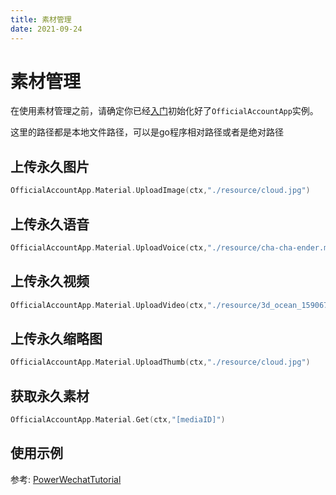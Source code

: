 ```yaml
---
title: 素材管理
date: 2021-09-24
---
```


# 素材管理

在使用素材管理之前，请确定你已经[入门](./index)初始化好了`OfficialAccountApp`实例。

这里的路径都是本地文件路径，可以是go程序相对路径或者是绝对路径

## 上传永久图片
``` go
OfficialAccountApp.Material.UploadImage(ctx,"./resource/cloud.jpg")
```

## 上传永久语音
``` go
OfficialAccountApp.Material.UploadVoice(ctx,"./resource/cha-cha-ender.mp3")
```

## 上传永久视频
``` go
OfficialAccountApp.Material.UploadVideo(ctx,"./resource/3d_ocean_1590675653.mp4", "test title", "test description")
```

## 上传永久缩略图
``` go
OfficialAccountApp.Material.UploadThumb(ctx,"./resource/cloud.jpg")
```

## 获取永久素材
``` go
OfficialAccountApp.Material.Get(ctx,"[mediaID]")
```

## 使用示例

参考: [PowerWechatTutorial](https://github.com/ArtisanCloud/PowerWechatTutorial/blob/master/controllers/official-account/asset.go)
